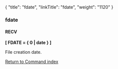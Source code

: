 {
    "title": "fdate",
    "linkTitle": "fdate",
    "weight": "1120"
}<span id="fdate"></span>

### fdate

#### RECV

****\[ FDATE
= { 0
| date } \]****

File creation date.

[Return to Command index](../../)

 
